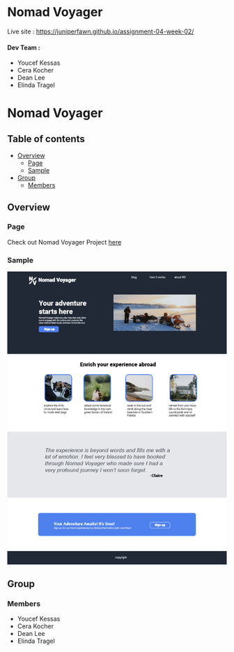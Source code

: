 

# Nomad Voyager
Live site : https://juniperfawn.github.io/assignment-04-week-02/

#### Dev Team :
- Youcef Kessas
- Cera Kocher
- Dean Lee
- Elinda Tragel

# Nomad Voyager

## Table of contents
- [Overview](#overview)
  - [Page](#page)
  - [Sample](#sample)
- [Group](#group)
  - [Members](#members)

## Overview
### Page
Check out Nomad Voyager Project [here](https://github.com/juniperfawn/assignment-04-week-02)

### Sample
![](./design-refs/index.png)

## Group
### Members
* Youcef Kessas
* Cera Kocher
* Dean Lee
* Elinda Tragel
